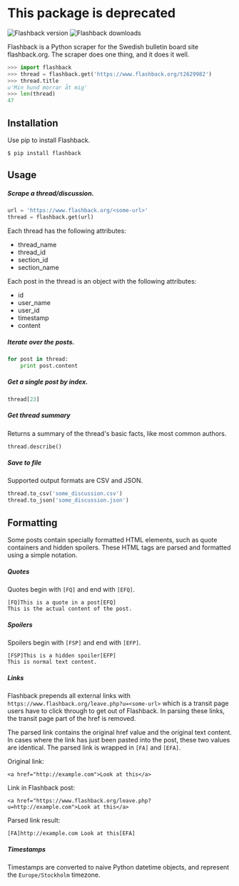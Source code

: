 # This package is deprecated

![Flashback version](https://img.shields.io/pypi/v/flashback.svg)
![Flashback downloads](https://img.shields.io/pypi/dm/flashback.svg)

Flashback is a Python scraper for the Swedish bulletin board site flashback.org. The scraper does one thing, and it does it well.

```python
>>> import flashback
>>> thread = flashback.get('https://www.flashback.org/t2629982')
>>> thread.title
u'Min hund morrar åt mig'
>>> len(thread)
47
```

## Installation
Use pip to install Flashback.

```
$ pip install flashback
```

## Usage

##### Scrape a thread/discussion.
```python
url = 'https://www.flashback.org/<some-url>'
thread = flashback.get(url)
```

Each thread has the following attributes:

* thread_name
* thread_id
* section_id
* section_name

Each post in the thread is an object with the following attributes:

* id
* user_name
* user_id
* timestamp
* content

##### Iterate over the posts.

```python
for post in thread:
    print post.content
```

##### Get a single post by index.
```python
thread[23]
```

##### Get thread summary
Returns a summary of the thread's basic facts, like most common authors.
```python
thread.describe()
```

##### Save to file
Supported output formats are CSV and JSON.
```python
thread.to_csv('some_discussion.csv')
thread.to_json('some_discussion.json')
```

## Formatting

Some posts contain specially formatted HTML elements, such as quote containers and hidden spoilers. These HTML tags are parsed and formatted using a simple notation.

##### Quotes
Quotes begin with `[FQ]` and end with `[EFQ]`.
```
[FQ]This is a quote in a post[EFQ]
This is the actual content of the post.
```

##### Spoilers
Spoilers begin with `[FSP]` and end with `[EFP]`.
```
[FSP]This is a hidden spoiler[EFP]
This is normal text content.
```

##### Links
Flashback prepends all external links with `https://www.flashback.org/leave.php?u=<some-url>` which is a transit page users have to click through to get out of Flashback. In parsing these links, the transit page part of the href is removed.

The parsed link contains the original href value and the original text content. In cases where the link has just been pasted into the post, these two values are identical. The parsed link is wrapped in `[FA]` and `[EFA]`.

Original link:

    <a href="http://example.com">Look at this</a>

Link in Flashback post:

    <a href="https://www.flashback.org/leave.php?u=http://example.com">Look at this</a>

Parsed link result:

    [FA]http://example.com Look at this[EFA]

##### Timestamps
Timestamps are converted to naive Python datetime objects, and represent the `Europe/Stockholm` timezone.
